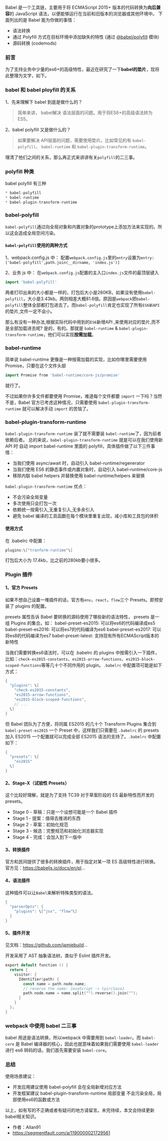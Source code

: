 Babel 是一个工具链，主要用于将 ECMAScript 2015+ 版本的代码转换为**向后兼容**的 JavaScript 语法，以便能够运行在当前和旧版本的浏览器或其他环境中。 下面列出的是 Babel 能为你做的事情：

- 语法转换
- 通过 Polyfill 方式在目标环境中添加缺失的特性 (通过 [@babel/polyfill](https://link.juejin.cn?target=https%3A%2F%2Fwww.babeljs.cn%2Fdocs%2Fbabel-polyfill) 模块)
- 源码转换 (codemods)



### 前言

为了支持业务中少量的es6+的高级特性，最近在研究了一下**babel的垫片**，现将此整理为文字，如下。



### babel 和 babel ployfill 的关系

1、先来理解下 babel 到底是做什么的？

> 简单来讲， babel解决 语法层面的问题。用于将ES6+的高级语法转为ES5。

2、babel polyfill 又是做什么的？

> 如果要解决 API层面的问题，需要使用垫片。比如常见的有 `babel-polyfill`、 `babel-runtime` 和 `babel-plugin-transform-runtime`。

理清了他们之间的关系，那么再正式来讲讲有关`polyfill`的二三事。

### polyfill 种类

babel polyfill 有三种

```go
* babel-polyfill
* babel-runtime
* babel-plugin-transform-runtime
```

### babel-polyfill

`babel-polyfill`通过向全局对象和内置对象的prototype上添加方法来实现的。所以这会造成全局空间污染。

#### `babel-polyfill`使用的两种方式

1、webpack.config.js 中：
配置`webpack.config.js`里的`entry`设置为`entry: ['babel-polyfill',path.join(__dirname, 'index.js')]`

2、业务 js 中：
在`webpack.config.js`配置的主入口`index.js`文件的最顶层键入

```go
import 'babel-polyfill'
```

两者打印出来的大小都是一样的，打包后大小是280KB，如果没有使用`babel-polyfill`，大小是3.43kb。两则相差大概81.6倍。原因是`webpack`把`babel-polyfill`整体全部都打包进去了。而`babel-polyfill`肯定也实现了所有`ES6新API`的垫片,文件一定不会小。

那么有没有一种办法,根据实际代码中用到的`ES6`新增API ,来使用对应的垫片,而不是全部加载进去呢?
是的，有的。那就是 `babel-runtime` & `babel-plugin-transform-runtime`，他们可以实现**按需加载**。

### babel-runtime

简单说 babel-runtime 更像是一种按需加载的实现，比如你哪里需要使用 Promise，只要在这个文件头部

```go
import Promise from 'babel-runtime/core-js/promise'
```

就行了。

不过如果你许多文件都要使用 Promise，难道每个文件都要 `import` 一下吗？当然不是，Babel 官方已考虑这种情况，只需要使用 `babel-plugin-transform-runtime` 就可以解决手动 `import` 的苦恼了。

### babel-plugin-transform-runtime

`babel-plugin-transform-runtime` 装了就不需要装 `babel-runtime`了，因为前者依赖后者。
总的来说，`babel-plugin-transform-runtime` 就是可以在我们使用新 API 时 自动 import babel-runtime 里面的 polyfill，具体插件做了以下三件事情：

- 当我们使用 async/await 时，自动引入 babel-runtime/regenerator
- 当我们使用 ES6 的静态事件或内置对象时，自动引入 babel-runtime/core-js
- 移除内联 babel helpers 并替换使用 babel-runtime/helpers 来替换

`babel-plugin-transform-runtime` 优点：

- 不会污染全局变量
- 多次使用只会打包一次
- 依赖统一按需引入,无重复引入,无多余引入
- 避免 babel 编译的工具函数在每个模块里重复出现，减小库和工具包的体积

#### 使用方式

在 .babelrc 中配置：

```go
plugins:\["tranform-runtime"\]
```

打包后大小为 17.4kb，比之前的280kb要小很多。

### Plugin 插件

#### 1、官方 Presets

如果不想自己设置一堆插件的话，官方有`env`，`react`，`flow`三个 Presets。即预安装了 plugins 的配置。

presets 属性告诉 Babel 要转换的源码使用了哪些新的语法特性， presets 是一组 Plugins 的集合。如：
babel-preset-es2015: 可以将es6的代码编译成es5 
babel-preset-es2016: 可以将es7的代码编译为es6 
babel-preset-es2017: 可以将es8的代码编译为es7 
babel-preset-latest: 支持现有所有ECMAScript版本的新特性

当我们需要转换es6语法时，可以在 .babelrc 的 plugins 中按需引入一下插件，比如：`check-es2015-constants`、`es2015-arrow-functions`、`es2015-block-scoped-functions`等等几十个不同作用的 plugin。`.babelrc` 中配置项可能是如下方式：

```go
{
  "plugins": \[
    "check-es2015-constants",
    "es2015-arrow-functions",
    "es2015-block-scoped-functions",
    // ...
  \]
}
```

但 Babel 团队为了方便，将同属 ES2015 的几十个 Transform Plugins 集合到 `babel-preset-es2015` 一个 Preset 中，这样我们只需要在 `.babelrc` 的 presets 加入 ES2015 一个配置就可以完成全部 ES2015 语法的支持了。`.babelrc` 中配置如下：

```go
{
  "presets": \[
    "es2015"
  \]
}
```

#### 2、Stage-X（试验性 Presets）

这个比较好理解，就是为了支持 TC39 对于草案阶段的 ES 最新特性而开发的 presets。

- Stage 0 - 草稿：只是一个设想可能是一个 Babel 插件
- Stage 1 - 提案：值得去推进的东西
- Stage 2 - 草案：初始化规范
- Stage 3 - 候选：完整规范和初始化浏览器实现
- Stage 4 - 完成：会加入到下一版中

#### 3、转换插件

官方和民间提供了很多的转换插件，用于指定对某一项 ES 高级特性进行转换。
官方见：https://babeljs.io/docs/en/pl...

#### 4、语法插件

这种插件可以让`Babel`来解析特殊类型的语法。

```go
{
  "parserOpts": {
    "plugins": \["jsx", "flow"\]
  }
}
```

#### 5、插件开发

见文档：https://github.com/jamiebuild...

开发采用了 AST 抽象语法树，类似于 Eslint 插件开发。

```go
export default function () {
  return {
    visitor: {
      Identifier(path) {
        const name = path.node.name;
        // reverse the name: JavaScript -> tpircSavaJ
        path.node.name = name.split("").reverse().join("");
      }
    }
  };
}
```

### webpack 中使用 babel 二三事

babel 用途是语法转换，所以webpack 中需要用到 `babel-loader`。而 `babel-core` 是 Babel 编译器的核心，因此也就意味着如果我们需要使用 `babel-loader` 进行 es6 转码的话，我们首先需要安装 `babel-core`。

### 总结

使用场景建议：

- 开发应用建议使用 babel-polyfill 会在全局新增对应方法
- 开发框架建议 babel-plugin-transform-runtime 局部变量 不会污染全局，局部使用es6的函数或方法

以上，如有写的不正确或者有疑问的地方请留言。未完待续，本文会持续更新babel相关知识。

- 作者：Allan91
- https://segmentfault.com/a/1190000021729561